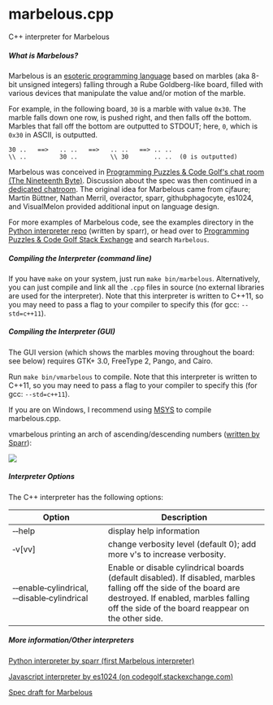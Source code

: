 # marbelous.cpp
C++ interpreter for Marbelous

##### What is Marbelous?
Marbelous is an [esoteric programming language](https://en.wikipedia.org/wiki/Esoteric_programming_language) based on marbles (aka 8-bit unsigned integers) falling through a Rube Goldberg-like board, filled with various devices that manipulate the value and/or motion of the marble.

For example, in the following board, `30` is a marble with value `0x30`. The marble falls down one row, is pushed right, and then falls off the bottom. Marbles that fall off the bottom are outputted to STDOUT; here, `0`, which is `0x30` in ASCII, is outputted.

    30 ..   ==>   .. ..   ==>   .. ..   ==> .. ..
    \\ ..         30 ..         \\ 30       .. ..  (0 is outputted)


Marbelous was conceived in [Programming Puzzles & Code Golf's chat room (The Nineteenth Byte)](http://chat.stackexchange.com/transcript/message/16955224#16955224). Discussion about the spec was then continued in a [dedicated chatroom](http://chat.stackexchange.com/rooms/16230/marbelous-esolang-design). The original idea for Marbelous came from cjfaure; Martin Büttner, Nathan Merril, overactor, sparr, githubphagocyte, es1024, and VisualMelon provided additional input on language design.

For more examples of Marbelous code, see the examples directory in the [Python interpreter repo](https://github.com/marbelous-lang/marbelous.py) (written by sparr), or head over to [Programming Puzzles & Code Golf Stack Exchange](http://codegolf.stackexchange.com) and search `Marbelous`.

##### Compiling the Interpreter (command line)
If you have `make` on your system, just run `make bin/marbelous`. Alternatively, you can just compile and link all the `.cpp` files in source (no external libraries are used for the interpreter). Note that this interpreter is written to C++11,  so you may need to pass a flag to your compiler to specify this (for gcc: `--std=c++11`).

##### Compiling the Interpreter (GUI)
The GUI version (which shows the marbles moving throughout the board: see below) requires GTK+ 3.0, FreeType 2, Pango, and Cairo.

Run `make bin/vmarbelous` to compile. Note that this interpreter is written to C++11,  so you may need to pass a flag to your compiler to specify this (for gcc: `--std=c++11`).

If you are on Windows, I recommend using [MSYS](http://sourceforge.net/p/mingw-w64/wiki2/MSYS/) to compile marbelous.cpp.

vmarbelous printing an arch of ascending/descending numbers ([written by Sparr](http://codegolf.stackexchange.com/a/52073/29611)):

![](http://i.stack.imgur.com/Jyibf.gif)

##### Interpreter Options
The C++ interpreter has the following options:

Option | Description
------ | ---------------
&#8209;&#8209;help | display help information
&#8209;v[vv] | change verbosity level (default 0); add more v's to increase verbosity.
&#8209;&#8209;enable&#8209;cylindrical, &#8209;&#8209;disable&#8209;cylindrical | Enable or disable cylindrical boards (default disabled). If disabled, marbles falling off the side of the board are destroyed. If enabled, marbles falling off the side of the board reappear on the other side.

##### More information/Other interpreters
[Python interpreter by sparr (first Marbelous interpreter)](https://github.com/marbelous-lang/marbelous.py)

[Javascript interpreter by es1024 (on codegolf.stackexchange.com)](http://codegolf.stackexchange.com/a/40808/29611)

[Spec draft for Marbelous](https://github.com/marbelous-lang/docs/blob/master/spec-draft.md)

